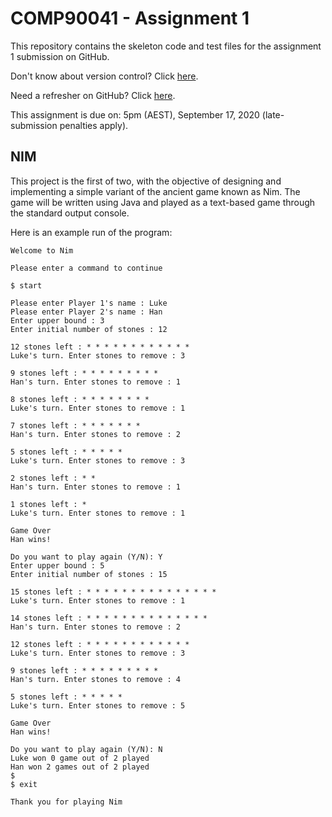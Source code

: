 # COMP90041 - Assignment 1

This repository contains the skeleton code and test files for the assignment 1 submission on GitHub.

Don't know about version control? Click [here](https://www.atlassian.com/git/tutorials/what-is-version-control).

Need a refresher on GitHub? Click [here](https://guides.github.com/activities/hello-world/).

This assignment is due on:
5pm (AEST), September 17, 2020 (late-submission penalties apply).

## NIM
This project is the first of two, with the objective of designing and implementing a simple variant of the ancient game known as Nim. The game will be written using Java and played as a text-based game through the standard output console. 

Here is an example run of the program:

    Welcome to Nim
    	
    Please enter a command to continue

    $ start

    Please enter Player 1's name : Luke
    Please enter Player 2's name : Han
    Enter upper bound : 3
    Enter initial number of stones : 12

    12 stones left : * * * * * * * * * * * *
    Luke's turn. Enter stones to remove : 3

    9 stones left : * * * * * * * * *
    Han's turn. Enter stones to remove : 1

    8 stones left : * * * * * * * *
    Luke's turn. Enter stones to remove : 1

    7 stones left : * * * * * * *
    Han's turn. Enter stones to remove : 2

    5 stones left : * * * * *
    Luke's turn. Enter stones to remove : 3

    2 stones left : * *
    Han's turn. Enter stones to remove : 1

    1 stones left : *
    Luke's turn. Enter stones to remove : 1

    Game Over
    Han wins!

    Do you want to play again (Y/N): Y
    Enter upper bound : 5
    Enter initial number of stones : 15

    15 stones left : * * * * * * * * * * * * * * *
    Luke's turn. Enter stones to remove : 1

    14 stones left : * * * * * * * * * * * * * *
    Han's turn. Enter stones to remove : 2

    12 stones left : * * * * * * * * * * * *
    Luke's turn. Enter stones to remove : 3

    9 stones left : * * * * * * * * *
    Han's turn. Enter stones to remove : 4

    5 stones left : * * * * *
    Luke's turn. Enter stones to remove : 5

    Game Over
    Han wins!

    Do you want to play again (Y/N): N
    Luke won 0 game out of 2 played
    Han won 2 games out of 2 played
    $ 
    $ exit
    
    Thank you for playing Nim